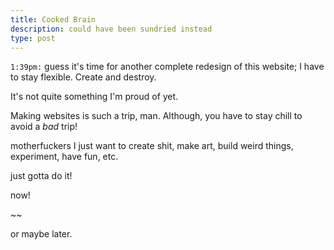```yaml
---
title: Cooked Brain
description: could have been sundried instead
type: post
---
```


`1:39pm:` guess it's time for another complete redesign of this website; I have to stay flexible. Create and destroy.

It's not quite something I'm proud of yet.

Making websites is such a trip, man. Although, you have to stay chill to avoid a *bad* trip!

motherfuckers I just want to create shit, make art, build weird things, experiment, have fun, etc.

just gotta do it!

now!

~~

or maybe later.
